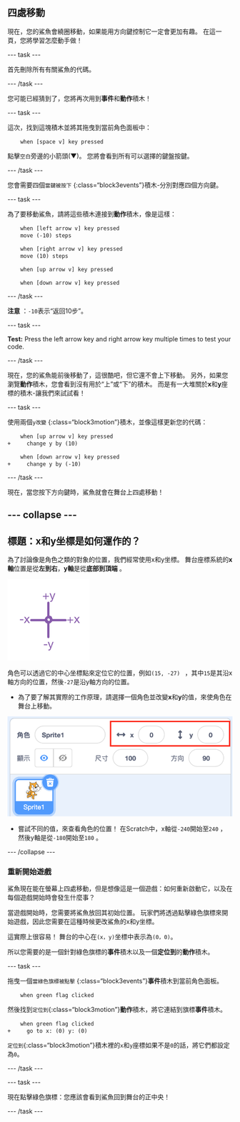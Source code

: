 ## 四處移動

現在，您的鯊魚會繞圈移動，如果能用方向鍵控制它一定會更加有趣。 在這一頁，您將學習怎麼動手做！

\--- task \---

首先刪除所有有關鯊魚的代碼。

\--- /task \---

您可能已經猜到了，您將再次用到**事件**和**動作**積木！

\--- task \---

這次，找到這塊積木並將其拖曳到當前角色面板中：

```blocks3
    when [space v] key pressed
```

點擊`空白`旁邊的小箭頭(▼)。 您將會看到所有可以選擇的鍵盤按鍵。

\--- /task \---

您會需要四個`當鍵被按下` {:class=“block3events”}積木-分別對應四個方向鍵。

\--- task \---

為了要移動鯊魚，請將這些積木連接到**動作**積木，像是這樣：

```blocks3
    when [left arrow v] key pressed
    move (-10) steps
```

```blocks3
    when [right arrow v] key pressed
    move (10) steps
```

```blocks3
    when [up arrow v] key pressed
```

```blocks3
    when [down arrow v] key pressed
```

\--- /task \---

**注意** ：`-10`表示“返回10步”。

\--- task \---

**Test:** Press the left arrow key and right arrow key multiple times to test your code.

\--- /task \---

現在，您的鯊魚能前後移動了，這很酷吧，但它還不會上下移動。 另外，如果您瀏覽**動作**積木，您會看到沒有用於“上”或“下”的積木。 而是有一大堆關於**x**和**y**座標的積木-讓我們來試試看！

\--- task \---

使用兩個`y改變` {:class=“block3motion”}積木，並像這樣更新您的代碼：

```blocks3
    when [up arrow v] key pressed
+     change y by (10)
```

```blocks3
    when [down arrow v] key pressed
+     change y by (-10)
```

\--- /task \---

現在，當您按下方向鍵時，鯊魚就會在舞台上四處移動！

## \--- collapse \---

## 標題：x和y坐標是如何運作的？

為了討論像是角色之類的對象的位置，我們經常使用x和y坐標。 舞台座標系統的**x軸**位置是從**左到右**，**y軸**是從**底部到頂端** 。

![](images/moving3.png)

角色可以透過它的中心坐標點來定位它的位置，例如`(15, -27) ` ，其中`15`是其沿x軸方向的位置，然後`-27`是沿y軸方向的位置。

+ 為了要了解其實際的工作原理，請選擇一個角色並改變**x**和**y**的值，來使角色在舞台上移動。

![](images/xycoords.png)

+ 嘗試不同的值，來查看角色的位置！ 在Scratch中，x軸從`-240`開始至`240` ，然後y軸是從`-180`開始至`180` 。

\--- /collapse \---

### 重新開始遊戲

鯊魚現在能在螢幕上四處移動，但是想像這是一個遊戲：如何重新啟動它，以及在每個遊戲開始時會發生什麼事？

當遊戲開始時，您需要將鯊魚放回其初始位置。 玩家們將透過點擊綠色旗標來開始遊戲，因此您需要在這種時候更改鯊魚的x和y坐標。

這實際上很容易！ 舞台的中心在`(x，y)`坐標中表示為`(0，0)`。

所以您需要的是一個針對綠色旗標的**事件**積木以及一個**定位到**的**動作**積木。

\--- task \---

拖曳一個`當綠色旗標被點擊` {:class=“block3events”}**事件**積木到當前角色面板。

```blocks3
    when green flag clicked
```

然後找到`定位到`{:class=“block3motion”}**動作**積木，將它連結到旗標**事件**積木。

```blocks3
    when green flag clicked
+     go to x: (0) y: (0)
```

`定位到`{:class=“block3motion”}積木裡的`x`和`y`座標如果不是`0`的話，將它們都設定為`0`。

\--- /task \---

\--- task \---

現在點擊綠色旗標：您應該會看到鯊魚回到舞台的正中央！

\--- /task \---